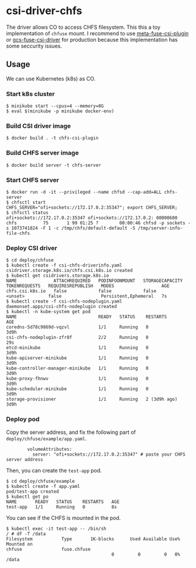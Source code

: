 # csi-driver-chfs
The driver allows CO to access CHFS filesystem.
This this a toy implementation of `chfuse` mount.
I recommend to use [meta-fuse-csi-plugin](https://github.com/pfnet-research/meta-fuse-csi-plugin) or [gcs-fuse-csi-driver](https://github.com/GoogleCloudPlatform/gcs-fuse-csi-driver) for production because this implementation has some seccurity issues.

## Usage

We can use Kubernetes (k8s) as CO.

### Start k8s cluster

```
$ minikube start --cpus=4 --memory=8G
$ eval $(minikube -p minikube docker-env)
```

### Build CSI driver image

```
$ docker build . -t chfs-csi-plugin
```

### Build CHFS server image

```
$ docker build server -t chfs-server
```

### Start CHFS server

```
$ docker run -d -it --privileged --name chfsd --cap-add=ALL chfs-server
$ chfsctl start
CHFS_SERVER="ofi+sockets://172.17.0.2:35347"; export CHFS_SERVER;
$ chfsctl status
ofi+sockets://172.17.0.2:35347 ofi+sockets://172.17.0.2: 00000680
chfs          75       1 99 01:25 ?        00:00:46 chfsd -p sockets -s 1073741824 -F 1 -c /tmp/chfs/default-default -S /tmp/server-info-file-chfs
```

### Deploy CSI driver

```
$ cd deploy/chfuse
$ kubectl create -f csi-chfs-driverinfo.yaml
csidriver.storage.k8s.io/chfs.csi.k8s.io created
$ kubectl get csidrivers.storage.k8s.io
NAME              ATTACHREQUIRED   PODINFOONMOUNT   STORAGECAPACITY   TOKENREQUESTS   REQUIRESREPUBLISH   MODES                  AGE
chfs.csi.k8s.io   false            false            false             <unset>         false               Persistent,Ephemeral   7s
$ kubectl create -f csi-chfs-nodeplugin.yaml
daemonset.apps/csi-chfs-nodeplugin created
$ kubectl -n kube-system get pod
NAME                               READY   STATUS    RESTARTS       AGE
coredns-5d78c9869d-vqzvl           1/1     Running   0              3d9h
csi-chfs-nodeplugin-zfr8f          2/2     Running   0              29s
etcd-minikube                      1/1     Running   0              3d9h
kube-apiserver-minikube            1/1     Running   0              3d9h
kube-controller-manager-minikube   1/1     Running   0              3d9h
kube-proxy-fhnwv                   1/1     Running   0              3d9h
kube-scheduler-minikube            1/1     Running   0              3d9h
storage-provisioner                1/1     Running   2 (3d9h ago)   3d9h
```

### Deploy pod

Copy the server address, and fix the following part of `deploy/chfuse/example/app.yaml`.

```
        volumeAttributes:
          server: "ofi+sockets://172.17.0.2:35347" # paste your CHFS server address
```

Then, you can create the `test-app` pod.

```
$ cd deploy/chfuse/example
$ kubectl create -f app.yaml
pod/test-app created
$ kubectl get po
NAME       READY   STATUS    RESTARTS   AGE
test-app   1/1     Running   0          8s
```

You can see if the CHFS is mounted in the pod.

```
$ kubectl exec -it test-app -- /bin/sh
/ # df -T /data
Filesystem           Type       1K-blocks      Used Available Use% Mounted on
chfuse               fuse.chfuse
                                        0         0         0   0% /data
```